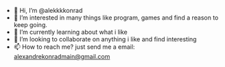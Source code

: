 - 👋 Hi, I’m @alekkkkonrad
- 👀 I’m interested in many things like program, games and find a reason to keep going.
- 🌱 I’m currently learning about what i like
- 💞️ I’m looking to collaborate on anything i like and find interesting
- 📫 How to reach me? just send me a email: alexandrekonradmain@gmail.com

